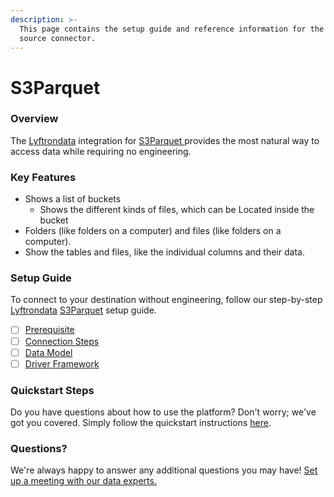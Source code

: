 ```yaml
---
description: >-
  This page contains the setup guide and reference information for the S3Parquet
  source connector.
---
```


# S3Parquet

### Overview

The [Lyftrondata](https://www.lyftrondata.com/) integration for [S3Parquet ](https://www.lyftrondata.com/integration/technology-analytics/amazon-s3/)provides the most natural way to access data while requiring no engineering.

### Key Features

* Shows a list of buckets
  * Shows the different kinds of files, which can be Located inside the bucket
* Folders (like folders on a computer) and files (like folders on a computer).
* Show the tables and files, like the individual columns and their data.

### Setup Guide

To connect to your destination without engineering, follow our step-by-step [Lyftrondata](https://www.lyftrondata.com/) [S3Parquet](https://www.lyftrondata.com/integration/technology-analytics/amazon-s3/) setup guide.

* [ ] [Prerequisite](../amazon-s3/prerequisite.md)
* [ ] [Connection Steps](../amazon-s3/connection-steps.md)
* [ ] [Data Model](../amazon-s3/data-model/erd.md)
* [ ] [Driver Framework](../amazon-s3/driver-framework/)

### Quickstart Steps

Do you have questions about how to use the platform? Don't worry; we've got you covered. Simply follow the quickstart instructions [here](./).

### Questions? <a href="#questions" id="questions"></a>

We're always happy to answer any additional questions you may have! [Set up a meeting with our data experts.](https://www.lyftrondata.com/book-a-meeting/)
